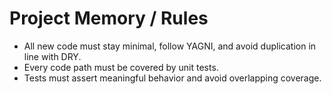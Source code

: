 # Project Memory / Rules

- All new code must stay minimal, follow YAGNI, and avoid duplication in line with DRY.
- Every code path must be covered by unit tests.
- Tests must assert meaningful behavior and avoid overlapping coverage.
